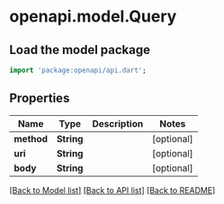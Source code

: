 # openapi.model.Query

## Load the model package
```dart
import 'package:openapi/api.dart';
```

## Properties
Name | Type | Description | Notes
------------ | ------------- | ------------- | -------------
**method** | **String** |  | [optional] 
**uri** | **String** |  | [optional] 
**body** | **String** |  | [optional] 

[[Back to Model list]](../README.md#documentation-for-models) [[Back to API list]](../README.md#documentation-for-api-endpoints) [[Back to README]](../README.md)


